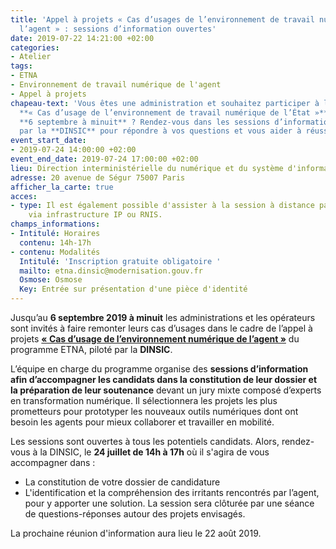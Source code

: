 ```yaml
---
title: 'Appel à projets « Cas d’usages de l’environnement de travail numérique de
  l’agent » : sessions d’information ouvertes'
date: 2019-07-22 14:21:00 +02:00
categories:
- Atelier
tags:
- ETNA
- Environnement de travail numérique de l'agent
- Appel à projets
chapeau-text: 'Vous êtes une administration et souhaitez participer à l’appel à projets
  **« Cas d’usage de l’environnement de travail numérique de l’État »** ouvert jusqu’au
  **6 septembre à minuit** ? Rendez-vous dans les sessions d’information organisées
  par la **DINSIC** pour répondre à vos questions et vous aider à réussir votre candidature. '
event_start_date:
- 2019-07-24 14:00:00 +02:00
event_end_date: 2019-07-24 17:00:00 +02:00
lieu: Direction interministérielle du numérique et du système d'information de l'État
adresse: 20 avenue de Ségur 75007 Paris
afficher_la_carte: true
acces:
- type: Il est également possible d'assister à la session à distance par visio-conférence
    via infrastructure IP ou RNIS.
champs_informations:
- Intitulé: Horaires
  contenu: 14h-17h
- contenu: Modalités
  Intitulé: 'Inscription gratuite obligatoire '
  mailto: etna.dinsic@modernisation.gouv.fr
  Osmose: Osmose
  Key: Entrée sur présentation d'une pièce d'identité
---
```


Jusqu’au **6 septembre 2019 à minuit** les administrations et les opérateurs sont invités à faire remonter leurs cas d’usages dans le cadre de l’appel à projets **[« Cas d’usage de l’environnement numérique de l’agent »](https://numerique.gouv.fr/actualites/outils-numeriques-des-agents-la-2e-edition-de-lappel-a-projet-cas-dusage-de-lenvironnement-numerique-de-lagent-est-lancee/)** du programme ETNA, piloté par la **DINSIC**. 

L’équipe en charge du programme organise des **sessions d’information afin d’accompagner les candidats dans la constitution de leur dossier et la préparation de leur soutenance** devant un jury mixte composé d’experts en transformation numérique. Il sélectionnera les projets les plus prometteurs pour prototyper les nouveaux outils numériques dont ont besoin les agents pour mieux collaborer et travailler en mobilité. 

Les sessions sont ouvertes à tous les potentiels candidats. 
Alors, rendez-vous à la DINSIC, le **24 juillet de 14h à 17h** où il s'agira de vous accompagner dans :  
* La constitution de votre dossier de candidature 
* L'identification et la compréhension des irritants rencontrés par l’agent, pour y apporter une solution. 
La session sera clôturée par une séance de questions-réponses autour des projets envisagés. 

La prochaine réunion d'information aura lieu le 22 août 2019. 
